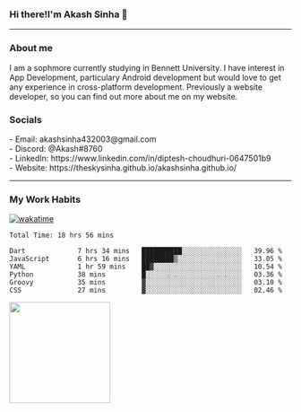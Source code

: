 <h3>Hi there!I'm Akash Sinha 👋</h3>

--- 

<h3>About me</h3>
I am a sophmore currently studying in Bennett University. I have interest in App Development, particulary Android development but would love to get any experience in cross-platform development. Previously a website developer, so you can find out more about me on my website.

<h3>Socials</h3>
 - Email: akashsinha432003@gmail.com<br>
 - Discord: @Akash#8760<br>
 - LinkedIn: https://www.linkedin.com/in/diptesh-choudhuri-0647501b9<br>
 - Website: https://theskysinha.github.io/akashsinha.github.io/<br>

---

<h3>My Work Habits</h3>

[![wakatime](https://wakatime.com/badge/user/938b2951-49cf-4810-9b9e-c17cde3d3343.svg)](https://wakatime.com/@938b2951-49cf-4810-9b9e-c17cde3d3343)

<!--START_SECTION:waka-->

```text
Total Time: 18 hrs 56 mins

Dart             7 hrs 34 mins   ██████████░░░░░░░░░░░░░░░   39.96 %
JavaScript       6 hrs 16 mins   ████████▒░░░░░░░░░░░░░░░░   33.05 %
YAML             1 hr 59 mins    ██▓░░░░░░░░░░░░░░░░░░░░░░   10.54 %
Python           38 mins         █░░░░░░░░░░░░░░░░░░░░░░░░   03.36 %
Groovy           35 mins         ▓░░░░░░░░░░░░░░░░░░░░░░░░   03.10 %
CSS              27 mins         ▓░░░░░░░░░░░░░░░░░░░░░░░░   02.46 %
```

<!--END_SECTION:waka-->

<img height="180em" src="https://github-readme-stats.vercel.app/api?username=theskysinha&show_icons=true&hide_border=true&&count_private=true&include_all_commits=true" />
<!---
theskysinha/theskysinha is a ✨ special ✨ repository because its `README.md` (this file) appears on your GitHub profile.
You can click the Preview link to take a look at your changes.
--->
